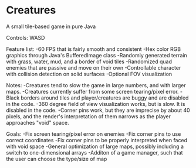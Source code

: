 # Creatures
A small tile-based game in pure Java

Controls:
WASD

Feature list:
-60 FPS that is fairly smooth and consistent
-Hex color RGB graphics through Java's BufferedImage class
-Randomly generated terrain with grass, water, mud, and a border of void tiles
-Randomized quad enemies that are passive and move on their own
-Controllable character with collision detection on solid surfaces
-Optional FOV visualization

Notes:
-Creatures tend to slow the game in large numbers, and with larger maps.
-Creatures currently suffer from some screen tearing/pixel error.
-Black borders around tiles and player/creatures are buggy and are disabled in the code.
-360 degree field of view visualization works, but is slow. It is disabled in the code.
-Corner pins work, but they are imprecise by about 40 pixels, and the render's interpretation of them
  narrows as the player approaches "void" space.
  
Goals:
-Fix screen tearing/pixel error on enemies
-Fix corner pins to use correct coordinates
-Fix corner pins to be properly interpreted when faced with void space
-General optimization of large maps, possibly including a switch to one-dimensional arrays
-Additon of a game manager, such that the user can choose the type/size of map
